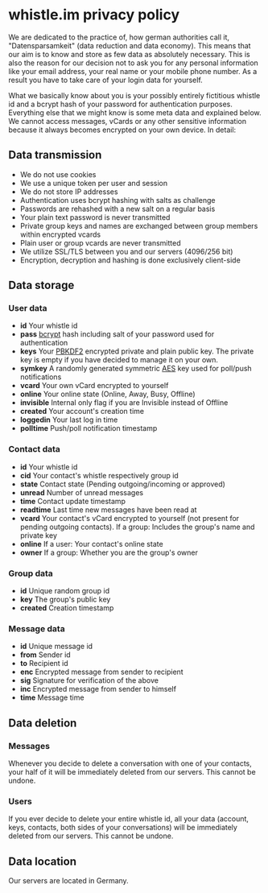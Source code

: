 whistle.im privacy policy
=========================
We are dedicated to the practice of, how german authorities call it, "Datensparsamkeit" (data reduction and
data economy). This means that our aim is to know and store as few data as absolutely necessary. This is
also the reason for our decision not to ask you for any personal information like your email address,
your real name or your mobile phone number. As a result you have to take care of your login data for yourself.

What we basically know about you is your possibly entirely fictitious whistle id and a bcrypt hash of your password
for authentication purposes. Everything else that we might know is some meta data and explained below. We cannot
access messages, vCards or any other sensitive information because it always becomes encrypted on your own
device. In detail:

Data transmission
-----------------
* We do not use cookies
* We use a unique token per user and session
* We do not store IP addresses
* Authentication uses bcrypt hashing with salts as challenge
* Passwords are rehashed with a new salt on a regular basis
* Your plain text password is never transmitted
* Private group keys and names are exchanged between group members within encrypted vcards
* Plain user or group vcards are never transmitted
* We utilize SSL/TLS between you and our servers (4096/256 bit)
* Encryption, decryption and hashing is done exclusively client-side

Data storage
------------

### User data
* **id** Your whistle id
* **pass** [bcrypt](http://en.wikipedia.org/wiki/Bcrypt) hash including salt of your password used for authentication
* **keys** Your [PBKDF2](http://en.wikipedia.org/wiki/PBKDF2) encrypted private and plain public key. The private key is empty if you have decided to manage it on your own.
* **symkey** A randomly generated symmetric [AES](http://en.wikipedia.org/wiki/Advanced_Encryption_Standard) key used for poll/push notifications
* **vcard** Your own vCard encrypted to yourself
* **online** Your online state (Online, Away, Busy, Offline)
* **invisible** Internal only flag if you are Invisible instead of Offline
* **created** Your account's creation time
* **loggedin** Your last log in time
* **polltime** Push/poll notification timestamp

### Contact data
* **id** Your whistle id
* **cid** Your contact's whistle respectively group id
* **state** Contact state (Pending outgoing/incoming or approved)
* **unread** Number of unread messages
* **time** Contact update timestamp
* **readtime** Last time new messages have been read at
* **vcard** Your contact's vCard encrypted to yourself (not present for pending outgoing contacts). If a group: Includes the group's name and private key
* **online** If a user: Your contact's online state
* **owner** If a group: Whether you are the group's owner

### Group data
* **id** Unique random group id
* **key** The group's public key
* **created** Creation timestamp

### Message data
* **id** Unique message id
* **from** Sender id
* **to** Recipient id
* **enc** Encrypted message from sender to recipient
* **sig** Signature for verification of the above
* **inc** Encrypted message from sender to himself
* **time** Message time

Data deletion
-------------

### Messages
Whenever you decide to delete a conversation with one of your contacts, your half of it will be immediately deleted
from our servers. This cannot be undone.

### Users
If you ever decide to delete your entire whistle id, all your data (account, keys, contacts, both sides of your
conversations) will be immediately deleted from our servers. This cannot be undone.

Data location
-------------
Our servers are located in Germany.

